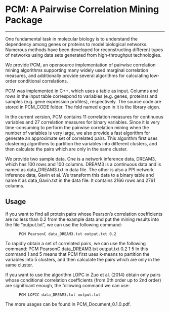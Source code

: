 # PCM: A Pairwise Correlation Mining Package
------ 
One fundamental task in molecular biology is to understand the dependency among genes or proteins to model biological networks. Numerous methods have been developed for reconstructing different types of networks using data sets generated from high-throughput technologies. 

We provide PCM, an opensource implementation of pairwise correlation mining algorithms supporting many widely used marginal correlation measures, and additionally provide several algorithms for calculating low-order conditional correlations.

PCM was implemented in C++, which uses a table as input. Columns and rows in the input table correspond to variables (e.g. genes, proteins) and samples (e.g. gene expression profiles), respectively. The source code are stored in PCM_CODE folder. The fold named eigen in it is the library eigen.

In the current version, PCM contains 11 correlation measures for continuous variables and 27 correlation measures for binary variables. Since it is very time-consuming to perform the pairwise
correlation mining when the number of variables is very large, we also provide a fast algorithm for generate an approximate set of correlated pairs. This algorithm first uses clustering algorithms to partition the variables into different clusters, and then calculate the pairs which are only in the same cluster. 

We provide two sample data. One is a network inference data, DREAM3, which has 100 rows and 100 columns.  DREAM3 is a continuous data and is named as data_DREAM3.txt in data file. The other is also a PPI network inference data, Gavin et al. We transform this data to a binary table and name it as data_Gavin.txt in the data file. It contains 2166 rows and 2761 columns. 

## Usage
If you want to find all protein pairs whose Pearson’s correlation coefficients are no less than 0.2 from the example data and put the mining results into the file “output.txt”, we can use the following command:
          
          PCM PearsonC data_DREAM3.txt output.txt 0.2 
          
To rapidly obtain a set of correlated pairs, we can use the following command:
          PCM PearsonC data_DREAM3.txt output.txt 0.2  1  5
In this command  1 and 5 means that PCM first uses k-means to partition the variables into 5 clusters, and then calculate the pairs which are only in the same cluster. 


If you want to use the algorithm LOPC in Zuo et al. (2014) obtain only pairs whose conditional correlation coefficients (from 0th order up to 2nd order) are significant enough, the following command we can use:
            
          PCM LOPCC data_DREAM3.txt output.txt

The more usages can be found in  PCM_Document_0.1.0.pdf.  

